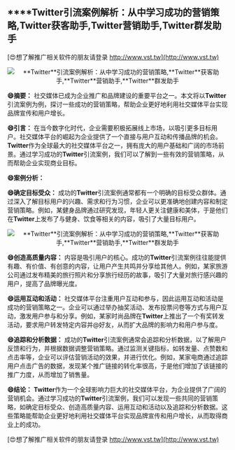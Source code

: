 ## ****Twitter**引流案例解析：从中学习成功的营销策略,**Twitter**获客助手,**Twitter**营销助手,**Twitter**群发助手**

[😍想了解推广相关软件的朋友请登录 http://www.vst.tw](http://www.vst.tw)

 <center><img src="https://vst.tw/MP4/tuiguang/png/0.png" alt="**Twitter**引流案例解析：从中学习成功的营销策略,**Twitter**获客助手,**Twitter**营销助手,**Twitter**群发助手"></center>

**😄摘要：**
社交媒体已成为企业推广和品牌建设的重要平台之一。本文将以**Twitter**引流案例为例，探讨一些成功的营销策略，帮助企业更好地利用社交媒体平台实现品牌宣传和用户增长。

**😄引言：**
在当今数字化时代，企业需要积极拓展线上市场，以吸引更多目标用户。社交媒体平台的崛起为企业提供了一个直接与用户互动和传播品牌的机会。**Twitter**作为全球最大的社交媒体平台之一，拥有庞大的用户基础和广阔的市场前景。通过学习成功的**Twitter**引流案例，我们可以了解到一些有效的营销策略，从而帮助企业实现商业目标。

**😄案例分析：**

**😄确定目标受众：**
成功的**Twitter**引流案例通常都有一个明确的目标受众群体。通过深入了解目标用户的兴趣、需求和行为习惯，企业可以更准确地创建内容和制定营销策略。例如，某健身品牌通过研究发现，年轻人更关注健康和美体，于是他们在**Twitter**上发布了与健身、饮食等相关的内容，吸引了大量目标用户。

 <center><img src="https://vst.tw/MP4/tuiguang/png/1.png" alt="**Twitter**引流案例解析：从中学习成功的营销策略,**Twitter**获客助手,**Twitter**营销助手,**Twitter**群发助手"></center>

**😄创造高质量内容：**
内容是吸引用户的核心。成功的**Twitter**引流案例往往能提供有趣、有价值、有创意的内容，让用户产生共鸣并分享给其他人。例如，某家旅游公司通过发布精美的旅行照片和分享旅行经历的故事，吸引了大量对旅行感兴趣的用户，提高了品牌曝光度。

**😄运用互动和活动：**
社交媒体平台注重用户互动和参与，因此运用互动和活动是成功的营销策略之一。企业可以通过举办抽奖活动、发布投票问卷等方式与用户互动，激发用户参与和分享。例如，某家时尚品牌在**Twitter**上推出了一个有奖转发活动，要求用户转发特定内容并@好友，从而扩大品牌的影响力和用户参与度。

**😄追踪和分析数据：**
成功的**Twitter**引流案例通常会追踪和分析数据，以了解用户反馈和行为，并根据数据调整营销策略。通过监测关键指标，如转发量、点赞数和点击率等，企业可以评估营销活动的效果，并进行优化。例如，某家电商通过追踪用户点击广告的数据，发现某个推广链接的转化率很高，于是他们增加了该链接的推广力度，从而增加了销售量。

**😄结论：**
**Twitter**作为一个全球影响力巨大的社交媒体平台，为企业提供了广阔的营销机会。通过学习成功的**Twitter**引流案例，我们可以发现一些共同的营销策略，如确定目标受众、创造高质量内容、运用互动和活动以及追踪和分析数据。这些策略能帮助企业更好地利用社交媒体平台实现品牌宣传和用户增长，从而取得商业上的成功。

[😍想了解推广相关软件的朋友请登录 http://www.vst.tw](http://www.vst.tw)



